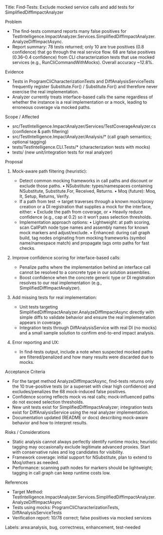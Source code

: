 Title: Find-Tests: Exclude mocked service calls and add tests for SimplifiedDiffImpactAnalyzer

Problem
- The find-tests command reports many false positives for
  TestIntelligence.ImpactAnalyzer.Services.SimplifiedDiffImpactAnalyzer.AnalyzeDiffImpactAsync.
- Report summary: 78 tests returned; only 10 are true positives (0.8 confidence) that go through the real
  service flow. 68 are false positives (0.36–0.4 confidence) from CLI characterization tests that use
  mocked services (e.g., RunCliCommandWithMocks). Overall accuracy ~12.8%.

Evidence
- Tests in ProgramCliCharacterizationTests and DiffAnalysisServiceTests frequently register
  Substitute.For<IDiffAnalysisService>() / Substitute.For<ISimplifiedDiffImpactAnalyzer>() and therefore
  never exercise the real implementation.
- Analyzer currently treats interface-based calls the same regardless of whether the instance is a real
  implementation or a mock, leading to erroneous coverage via mocked paths.

Scope / Affected
- src/TestIntelligence.ImpactAnalyzer/Services/TestCoverageAnalyzer.cs (confidence & path filtering)
- src/TestIntelligence.ImpactAnalyzer/Analysis/* (call graph semantics; optional tagging)
- tests/TestIntelligence.CLI.Tests/* (characterization tests with mocks)
- tests/ (new unit/integration tests for real analyzer)

Proposal
1) Mock-aware path filtering (heuristic):
   - Detect common mocking frameworks in call paths and discount or exclude those paths.
     • NSubstitute: types/namespaces containing NSubstitute, Substitute.For, Received, Returns.
     • Moq (future): Moq, It, Setup, Returns, Verify.
   - If a path from test -> target traverses through a known mock/proxy creation or a DI registration that
     supplies a mock for the interface, either:
     • Exclude the path from coverage, or
     • Heavily reduce confidence (e.g., cap at 0.2) so it won’t pass selection thresholds.
   - Implementation approach options:
     • Lightweight: at path scoring, scan CallPath node type names and assembly names for known mock markers
       and adjust/exclude.
     • Enhanced: during call graph build, tag nodes originating from mocking frameworks (symbol name/namespace
       match) and propagate tags onto paths for fast checks.

2) Improve confidence scoring for interface-based calls:
   - Penalize paths where the implementation behind an interface call cannot be resolved to a concrete type
     in our solution assemblies.
   - Boost confidence when the concrete generic type or DI registration resolves to our real implementation
     (e.g., SimplifiedDiffImpactAnalyzer).

3) Add missing tests for real implementation:
   - Unit tests targeting SimplifiedDiffImpactAnalyzer.AnalyzeDiffImpactAsync directly with simple diffs to
     validate behavior and ensure the real implementation appears in coverage.
   - Integration tests through DiffAnalysisService with real DI (no mocks) and a small sample solution to
     confirm end-to-end impact analysis.

4) Error reporting and UX:
   - In find-tests output, include a note when suspected mocked paths are filtered/penalized and how many
     results were discarded due to mocks.

Acceptance Criteria
- For the target method AnalyzeDiffImpactAsync, find-tests returns only the 10 true-positive tests (or a
  superset with clear high confidence) and excludes/penalizes the 68 mock-induced false positives.
- Confidence scoring reflects mock vs real calls; mock-influenced paths do not exceed selection thresholds.
- New unit tests exist for SimplifiedDiffImpactAnalyzer; integration tests exist for DiffAnalysisService
  using the real analyzer implementation.
- Documentation updated (README or docs) describing mock-aware behavior and how to interpret results.

Risks / Considerations
- Static analysis cannot always perfectly identify runtime mocks; heuristic tagging may occasionally exclude
  legitimate advanced proxies. Start with conservative rules and log candidates for visibility.
- Framework coverage: initial support for NSubstitute, plan to extend to Moq/others as needed.
- Performance: scanning path nodes for markers should be lightweight; tagging in call graph can keep runtime costs low.

References
- Target Method: TestIntelligence.ImpactAnalyzer.Services.SimplifiedDiffImpactAnalyzer.AnalyzeDiffImpactAsync
- Tests using mocks: ProgramCliCharacterizationTests, DiffAnalysisServiceTests
- Verification report: 10/78 correct; false positives via mocked services

Labels: area:analysis, bug, correctness, enhancement, test-needed


